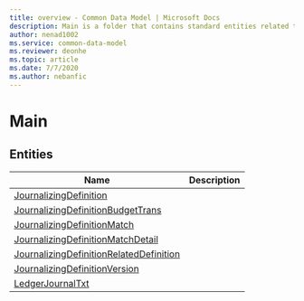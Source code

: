 ```yaml
---
title: overview - Common Data Model | Microsoft Docs
description: Main is a folder that contains standard entities related to the Common Data Model.
author: nenad1002
ms.service: common-data-model
ms.reviewer: deonhe
ms.topic: article
ms.date: 7/7/2020
ms.author: nebanfic
---
```


# Main


## Entities

|Name|Description|
|---|---|
|[JournalizingDefinition](JournalizingDefinition.md)||
|[JournalizingDefinitionBudgetTrans](JournalizingDefinitionBudgetTrans.md)||
|[JournalizingDefinitionMatch](JournalizingDefinitionMatch.md)||
|[JournalizingDefinitionMatchDetail](JournalizingDefinitionMatchDetail.md)||
|[JournalizingDefinitionRelatedDefinition](JournalizingDefinitionRelatedDefinition.md)||
|[JournalizingDefinitionVersion](JournalizingDefinitionVersion.md)||
|[LedgerJournalTxt](LedgerJournalTxt.md)||

